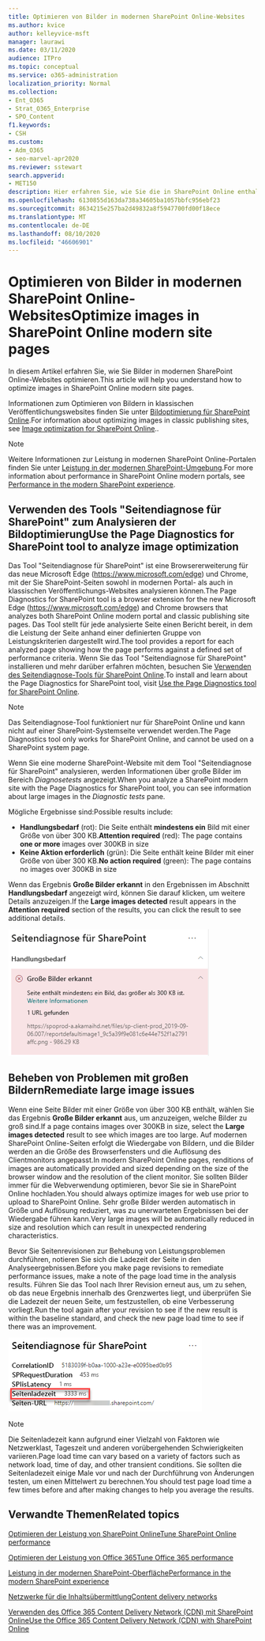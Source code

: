 ```yaml
---
title: Optimieren von Bilder in modernen SharePoint Online-Websites
ms.author: kvice
author: kelleyvice-msft
manager: laurawi
ms.date: 03/11/2020
audience: ITPro
ms.topic: conceptual
ms.service: o365-administration
localization_priority: Normal
ms.collection:
- Ent_O365
- Strat_O365_Enterprise
- SPO_Content
f1.keywords:
- CSH
ms.custom:
- Adm_O365
- seo-marvel-apr2020
ms.reviewer: sstewart
search.appverid:
- MET150
description: Hier erfahren Sie, wie Sie die in SharePoint Online enthaltenen Tools verwenden, um Bilder auf SharePoint Online modernen Website Seiten zu optimieren.
ms.openlocfilehash: 6130855d163da738a34605ba1057bbfc956ebf23
ms.sourcegitcommit: 8634215e257ba2d49832a8f5947700fd00f18ece
ms.translationtype: MT
ms.contentlocale: de-DE
ms.lasthandoff: 08/10/2020
ms.locfileid: "46606901"
---
```

# <a name="optimize-images-in-sharepoint-online-modern-site-pages"></a><span data-ttu-id="76e1a-103">Optimieren von Bilder in modernen SharePoint Online-Websites</span><span class="sxs-lookup"><span data-stu-id="76e1a-103">Optimize images in SharePoint Online modern site pages</span></span>

<span data-ttu-id="76e1a-104">In diesem Artikel erfahren Sie, wie Sie Bilder in modernen SharePoint Online-Websites optimieren.</span><span class="sxs-lookup"><span data-stu-id="76e1a-104">This article will help you understand how to optimize images in SharePoint Online modern site pages.</span></span>

<span data-ttu-id="76e1a-105">Informationen zum Optimieren von Bildern in klassischen Veröffentlichungswebsites finden Sie unter [Bildoptimierung für SharePoint Online](image-optimization-for-sharepoint-online.md).</span><span class="sxs-lookup"><span data-stu-id="76e1a-105">For information about optimizing images in classic publishing sites, see [Image optimization for SharePoint Online](image-optimization-for-sharepoint-online.md)..</span></span>

>[!NOTE]
><span data-ttu-id="76e1a-106">Weitere Informationen zur Leistung in modernen SharePoint Online-Portalen finden Sie unter [Leistung in der modernen SharePoint-Umgebung](https://docs.microsoft.com/sharepoint/modern-experience-performance).</span><span class="sxs-lookup"><span data-stu-id="76e1a-106">For more information about performance in SharePoint Online modern portals, see [Performance in the modern SharePoint experience](https://docs.microsoft.com/sharepoint/modern-experience-performance).</span></span>

## <a name="use-the-page-diagnostics-for-sharepoint-tool-to-analyze-image-optimization"></a><span data-ttu-id="76e1a-107">Verwenden des Tools "Seitendiagnose für SharePoint" zum Analysieren der Bildoptimierung</span><span class="sxs-lookup"><span data-stu-id="76e1a-107">Use the Page Diagnostics for SharePoint tool to analyze image optimization</span></span>

<span data-ttu-id="76e1a-108">Das Tool "Seitendiagnose für SharePoint" ist eine Browsererweiterung für das neue Microsoft Edge (https://www.microsoft.com/edge) und Chrome, mit der Sie SharePoint-Seiten sowohl in modernen Portal- als auch in klassischen Veröffentlichungs-Websites analysieren können.</span><span class="sxs-lookup"><span data-stu-id="76e1a-108">The Page Diagnostics for SharePoint tool is a browser extension for the new Microsoft Edge (https://www.microsoft.com/edge) and Chrome browsers that analyzes both SharePoint Online modern portal and classic publishing site pages.</span></span> <span data-ttu-id="76e1a-109">Das Tool stellt für jede analysierte Seite einen Bericht bereit, in dem die Leistung der Seite anhand einer definierten Gruppe von Leistungskriterien dargestellt wird.</span><span class="sxs-lookup"><span data-stu-id="76e1a-109">The tool provides a report for each analyzed page showing how the page performs against a defined set of performance criteria.</span></span> <span data-ttu-id="76e1a-110">Wenn Sie das Tool "Seitendiagnose für SharePoint" installieren und mehr darüber erfahren möchten, besuchen Sie [Verwenden des Seitendiagnose-Tools für SharePoint Online](page-diagnostics-for-spo.md).</span><span class="sxs-lookup"><span data-stu-id="76e1a-110">To install and learn about the Page Diagnostics for SharePoint tool, visit [Use the Page Diagnostics tool for SharePoint Online](page-diagnostics-for-spo.md).</span></span>

>[!NOTE]
><span data-ttu-id="76e1a-111">Das Seitendiagnose-Tool funktioniert nur für SharePoint Online und kann nicht auf einer SharePoint-Systemseite verwendet werden.</span><span class="sxs-lookup"><span data-stu-id="76e1a-111">The Page Diagnostics tool only works for SharePoint Online, and cannot be used on a SharePoint system page.</span></span>

<span data-ttu-id="76e1a-112">Wenn Sie eine moderne SharePoint-Website mit dem Tool "Seitendiagnose für SharePoint" analysieren, werden Informationen über große Bilder im Bereich _Diagnosetests_ angezeigt.</span><span class="sxs-lookup"><span data-stu-id="76e1a-112">When you analyze a SharePoint modern site with the Page Diagnostics for SharePoint tool, you can see information about large images in the _Diagnostic tests_ pane.</span></span>

<span data-ttu-id="76e1a-113">Mögliche Ergebnisse sind:</span><span class="sxs-lookup"><span data-stu-id="76e1a-113">Possible results include:</span></span>

- <span data-ttu-id="76e1a-114">**Handlungsbedarf** (rot): Die Seite enthält **mindestens ein** Bild mit einer Größe von über 300 KB.</span><span class="sxs-lookup"><span data-stu-id="76e1a-114">**Attention required** (red): The page contains **one or more** images over 300KB in size</span></span>
- <span data-ttu-id="76e1a-115">**Keine Aktion erforderlich** (grün): Die Seite enthält keine Bilder mit einer Größe von über 300 KB.</span><span class="sxs-lookup"><span data-stu-id="76e1a-115">**No action required** (green): The page contains no images over 300KB in size</span></span>

<span data-ttu-id="76e1a-116">Wenn das Ergebnis **Große Bilder erkannt** in den Ergebnissen im Abschnitt **Handlungsbedarf** angezeigt wird, können Sie darauf klicken, um weitere Details anzuzeigen.</span><span class="sxs-lookup"><span data-stu-id="76e1a-116">If the **Large images detected** result appears in the **Attention required** section of the results, you can click the result to see additional details.</span></span>

![Tool für die Seitendiagnose – Ergebnisse](media/modern-portal-optimization/pagediag-large-images.png)

## <a name="remediate-large-image-issues"></a><span data-ttu-id="76e1a-118">Beheben von Problemen mit großen Bildern</span><span class="sxs-lookup"><span data-stu-id="76e1a-118">Remediate large image issues</span></span>

<span data-ttu-id="76e1a-119">Wenn eine Seite Bilder mit einer Größe von über 300 KB enthält, wählen Sie das Ergebnis **Große Bilder erkannt** aus, um anzuzeigen, welche Bilder zu groß sind.</span><span class="sxs-lookup"><span data-stu-id="76e1a-119">If a page contains images over 300KB in size, select the **Large images detected** result to see which images are too large.</span></span> <span data-ttu-id="76e1a-120">Auf modernen SharePoint Online-Seiten erfolgt die Wiedergabe von Bildern, und die Bilder werden an die Größe des Browserfensters und die Auflösung des Clientmonitors angepasst.</span><span class="sxs-lookup"><span data-stu-id="76e1a-120">In modern SharePoint Online pages, renditions of images are automatically provided and sized depending on the size of the browser window and the resolution of the client monitor.</span></span> <span data-ttu-id="76e1a-121">Sie sollten Bilder immer für die Webverwendung optimieren, bevor Sie sie in SharePoint Online hochladen.</span><span class="sxs-lookup"><span data-stu-id="76e1a-121">You should always optimize images for web use prior to upload to SharePoint Online.</span></span> <span data-ttu-id="76e1a-122">Sehr große Bilder werden automatisch in Größe und Auflösung reduziert, was zu unerwarteten Ergebnissen bei der Wiedergabe führen kann.</span><span class="sxs-lookup"><span data-stu-id="76e1a-122">Very large images will be automatically reduced in size and resolution which can result in unexpected rendering characteristics.</span></span>

<span data-ttu-id="76e1a-123">Bevor Sie Seitenrevisionen zur Behebung von Leistungsproblemen durchführen, notieren Sie sich die Ladezeit der Seite in den Analyseergebnissen.</span><span class="sxs-lookup"><span data-stu-id="76e1a-123">Before you make page revisions to remediate performance issues, make a note of the page load time in the analysis results.</span></span> <span data-ttu-id="76e1a-124">Führen Sie das Tool nach Ihrer Revision erneut aus, um zu sehen, ob das neue Ergebnis innerhalb des Grenzwertes liegt, und überprüfen Sie die Ladezeit der neuen Seite, um festzustellen, ob eine Verbesserung vorliegt.</span><span class="sxs-lookup"><span data-stu-id="76e1a-124">Run the tool again after your revision to see if the new result is within the baseline standard, and check the new page load time to see if there was an improvement.</span></span>

![Ergebnisse der Seitenladezeiten](media/modern-portal-optimization/pagediag-page-load-time.png)

>[!NOTE]
><span data-ttu-id="76e1a-126">Die Seitenladezeit kann aufgrund einer Vielzahl von Faktoren wie Netzwerklast, Tageszeit und anderen vorübergehenden Schwierigkeiten variieren.</span><span class="sxs-lookup"><span data-stu-id="76e1a-126">Page load time can vary based on a variety of factors such as network load, time of day, and other transient conditions.</span></span> <span data-ttu-id="76e1a-127">Sie sollten die Seitenladezeit einige Male vor und nach der Durchführung von Änderungen testen, um einen Mittelwert zu berechnen.</span><span class="sxs-lookup"><span data-stu-id="76e1a-127">You should test page load time a few times before and after making changes to help you average the results.</span></span>

## <a name="related-topics"></a><span data-ttu-id="76e1a-128">Verwandte Themen</span><span class="sxs-lookup"><span data-stu-id="76e1a-128">Related topics</span></span>

[<span data-ttu-id="76e1a-129">Optimieren der Leistung von SharePoint Online</span><span class="sxs-lookup"><span data-stu-id="76e1a-129">Tune SharePoint Online performance</span></span>](tune-sharepoint-online-performance.md)

[<span data-ttu-id="76e1a-130">Optimieren der Leistung von Office 365</span><span class="sxs-lookup"><span data-stu-id="76e1a-130">Tune Office 365 performance</span></span>](tune-office-365-performance.md)

[<span data-ttu-id="76e1a-131">Leistung in der modernen SharePoint-Oberfläche</span><span class="sxs-lookup"><span data-stu-id="76e1a-131">Performance in the modern SharePoint experience</span></span>](https://docs.microsoft.com/sharepoint/modern-experience-performance)

[<span data-ttu-id="76e1a-132">Netzwerke für die Inhaltsübermittlung</span><span class="sxs-lookup"><span data-stu-id="76e1a-132">Content delivery networks</span></span>](content-delivery-networks.md)

[<span data-ttu-id="76e1a-133">Verwenden des Office 365 Content Delivery Network (CDN) mit SharePoint Online</span><span class="sxs-lookup"><span data-stu-id="76e1a-133">Use the Office 365 Content Delivery Network (CDN) with SharePoint Online</span></span>](use-office-365-cdn-with-spo.md)
